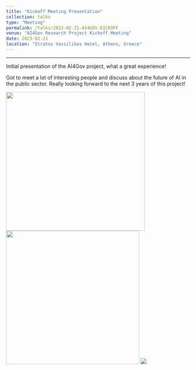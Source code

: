 ```yaml
---
title: "Kickoff Meeting Presentation"
collection: talks
type: "Meeting"
permalink: /talks/2023-02-21-AI4GOV-KICKOFF
venue: "AI4Gov Research Project Kickoff Meeting"
date: 2023-02-21
location: "Stratos Vassilikos Hotel, Athens, Greece"
---
```

<hr>
Initial presentation of the AI4Gov project, what a great experience!

Got to meet a lot of interesting people and discuss about the future of AI in the public sector. Really looking forward to the next 3 years of this project!

<img style="width:380px" src="https://adreaskar.github.io/images/ai4gov1.jpg"/>
<img style="width:365px" src="https://adreaskar.github.io/images/ai4gov2.jpg"/>

<img src="https://adreaskar.github.io/images/ai4gov_group.jpg"/>
